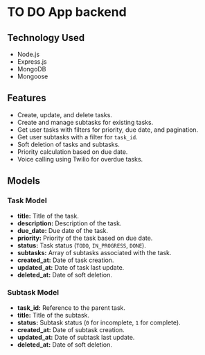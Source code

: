 # TO DO App backend


## Technology Used
- Node.js
- Express.js
- MongoDB
- Mongoose

## Features

- Create, update, and delete tasks.
- Create and manage subtasks for existing tasks.
- Get user tasks with filters for priority, due date, and pagination.
- Get user subtasks with a filter for `task_id`.
- Soft deletion of tasks and subtasks.
- Priority calculation based on due date.
- Voice calling using Twilio for overdue tasks.

## Models

### Task Model

- **title:** Title of the task.
- **description:** Description of the task.
- **due_date:** Due date of the task.
- **priority:** Priority of the task based on due date.
- **status:** Task status (`TODO`, `IN_PROGRESS`, `DONE`).
- **subtasks:** Array of subtasks associated with the task.
- **created_at:** Date of task creation.
- **updated_at:** Date of task last update.
- **deleted_at:** Date of soft deletion.

### Subtask Model

- **task_id:** Reference to the parent task.
- **title:** Title of the subtask.
- **status:** Subtask status (`0` for incomplete, `1` for complete).
- **created_at:** Date of subtask creation.
- **updated_at:** Date of subtask last update.
- **deleted_at:** Date of soft deletion.
